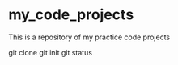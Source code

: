 # my_code_projects

This is a repository of my practice code projects

git clone
git init
git status
